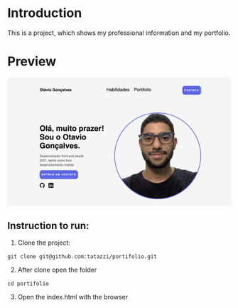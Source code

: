# Introduction

This is a project, which shows my professional information and my portfolio.

# Preview

<img src="https://github.com/tatazzi/portifolio/blob/main/assets/images/preview.png"/>

## Instruction to run:

1. Clone the project:

```
git clone git@github.com:tatazzi/portifolio.git
```

2. After clone open the folder

```
cd portifolio
```

3. Open the index.html with the browser
